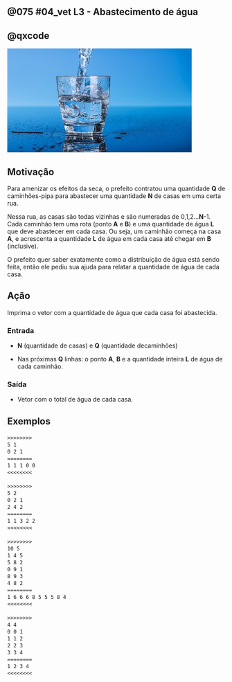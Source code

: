## @075 #04_vet L3 - Abastecimento de água
## @qxcode

![](__capa.jpg)

## Motivação

Para amenizar os efeitos da seca, o prefeito contratou uma quantidade **Q** de caminhões-pipa para abastecer uma quantidade **N** de casas em uma certa rua.

Nessa rua, as casas são todas vizinhas e são numeradas de 0,1,2...**N**\-1.  
Cada caminhão tem uma rota (ponto **A** e **B**) e uma quantidade de água **L** que deve abastecer em cada casa. Ou seja, um caminhão começa na casa **A**, e acrescenta  a quantidade **L** de água em cada casa até chegar em **B** (inclusive).

O prefeito quer saber exatamente como a distribuição de água está sendo feita, então ele pediu sua ajuda para relatar a quantidade de água de cada casa.

## Ação

Imprima o vetor com a quantidade de água que cada casa foi abastecida.

### Entrada

*   **N** (quantidade de casas) e **Q** (quantidade decaminhões)
    
*   Nas próximas **Q** linhas: o ponto **A**, **B** e a quantidade inteira **L** de água de cada caminhão.

### Saída

*   Vetor com o total de água de cada casa.

## Exemplos

```
>>>>>>>>
5 1
0 2 1  
========
1 1 1 0 0
<<<<<<<<
  
>>>>>>>>
5 2
0 2 1
2 4 2
========
1 1 3 2 2
<<<<<<<<

>>>>>>>>
10 5
1 4 5
5 8 2
0 9 1
8 9 3
4 8 2
========
1 6 6 6 8 5 5 5 8 4
<<<<<<<<

>>>>>>>>
4 4
0 0 1
1 1 2
2 2 3
3 3 4  
========
1 2 3 4
<<<<<<<<
```

#

<!---
>>>>>>>> 01
5 1
0 4 50
========
50 50 50 50 50
<<<<<<<<

>>>>>>>> 02
6 6
0 5 1
1 5 1
2 5 1
3 5 1
4 5 1
5 5 1
========
1 2 3 4 5 6
<<<<<<<<

>>>>>>>> 03
20 6
1 19 5
7 12 10
0 3 30
8 19 3
0 2 8
6 9 4
========
38 43 43 35 5 5 9 19 22 22 18 18 18 8 8 8 8 8 8 8
<<<<<<<<

>>>>>>>> 04
10 15
1 3 13
4 5 30
0 3 20
0 0 5
8 9 27
3 8 12
3 9 25
6 7 2
2 3 13
4 7 8
6 6 7
1 5 4
4 8 2
5 9 17
0 3 8
========
33 45 58 95 81 98 73 66 83 69
<<<<<<<<
--->